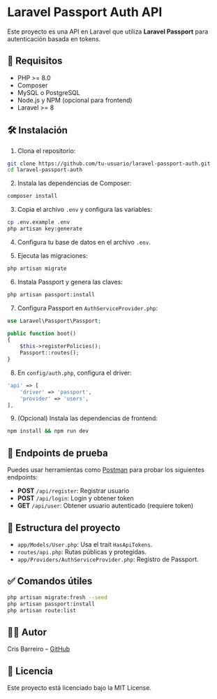 # Laravel Passport Auth API

Este proyecto es una API en Laravel que utiliza **Laravel Passport** para autenticación basada en tokens.

## 🚀 Requisitos

- PHP >= 8.0
- Composer
- MySQL o PostgreSQL
- Node.js y NPM (opcional para frontend)
- Laravel >= 8

## 🛠 Instalación

1. Clona el repositorio:

```bash
git clone https://github.com/tu-usuario/laravel-passport-auth.git
cd laravel-passport-auth
```

2. Instala las dependencias de Composer:

```bash
composer install
```

3. Copia el archivo `.env` y configura las variables:

```bash
cp .env.example .env
php artisan key:generate
```

4. Configura tu base de datos en el archivo `.env`.

5. Ejecuta las migraciones:

```bash
php artisan migrate
```

6. Instala Passport y genera las claves:

```bash
php artisan passport:install
```

7. Configura Passport en `AuthServiceProvider.php`:

```php
use Laravel\Passport\Passport;

public function boot()
{
    $this->registerPolicies();
    Passport::routes();
}
```

8. En `config/auth.php`, configura el driver:

```php
'api' => [
    'driver' => 'passport',
    'provider' => 'users',
],
```

9. (Opcional) Instala las dependencias de frontend:

```bash
npm install && npm run dev
```

## 🧪 Endpoints de prueba

Puedes usar herramientas como [Postman](https://www.postman.com/) para probar los siguientes endpoints:

- **POST** `/api/register`: Registrar usuario
- **POST** `/api/login`: Login y obtener token
- **GET** `/api/user`: Obtener usuario autenticado (requiere token)

## 📂 Estructura del proyecto

- `app/Models/User.php`: Usa el trait `HasApiTokens`.
- `routes/api.php`: Rutas públicas y protegidas.
- `app/Providers/AuthServiceProvider.php`: Registro de Passport.

## ✅ Comandos útiles

```bash
php artisan migrate:fresh --seed
php artisan passport:install
php artisan route:list
```

## 🧑‍💻 Autor

Cris Barreiro – [GitHub](https://github.com/cristianbarreiro)

## 📝 Licencia

Este proyecto está licenciado bajo la MIT License.
